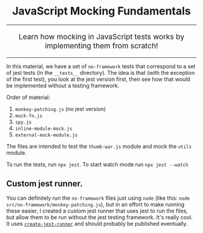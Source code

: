 <h1 align="center">
  JavaScript Mocking Fundamentals
</h1>

<hr />

<p align="center" style="font-size: 1.2rem;">
  Learn how mocking in JavaScript tests works by implementing them from scratch!
</p>

<hr />

In this material, we have a set of `no-framework` tests that correspond to a set
of jest tests (in the `__tests__` directory). The idea is that (with the
exception of the first test), you look at the jest version first, then see how
that would be implemented without a testing framework.

Order of material:

1.  `monkey-patching.js` (no jest version)
2.  `mock-fn.js`
3.  `spy.js`
4.  `inline-module-mock.js`
5.  `external-mock-module.js`

The files are intended to test the `thumb-war.js` module and mock the `utils`
module.

To run the tests, run `npx jest`. To start watch mode run `npx jest --watch`

## Custom jest runner.

You can definitely run the `no-framework` files just using `node` (like this:
`node src/no-framework/monkey-patching.js`), but in an effort to make running
these easier, I created a custom jest runner that uses jest to run the files,
but allow them to be run without the jest testing framework. It's really cool.
It uses [`create-jest-runner`](https://www.npmjs.com/package/create-jest-runner)
and should probably be published eventually.
